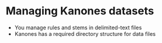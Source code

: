 # Managing Kanones datasets



- You manage rules and stems in delimited-text files
- Kanones has a required directory structure for data files
